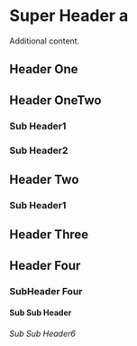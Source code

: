 # Super Header a
Additional content.
## Header One
## Header OneTwo
### Sub Header1
### Sub Header2
## Header Two
### Sub Header1
## Header Three
## Header Four
### SubHeader Four
#### Sub Sub Header
###### Sub Sub Header6
